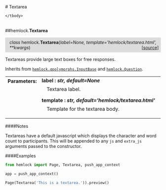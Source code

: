<script src="https://cdn.mathjax.org/mathjax/latest/MathJax.js?config=TeX-AMS-MML_HTMLorMML" type="text/javascript"></script>

<link rel="stylesheet" href="https://assets.readthedocs.org/static/css/readthedocs-doc-embed.css" type="text/css" />

<style>
    a.src-href {
        float: right;
    }
    p.attr {
        margin-top: 0.5em;
        margin-left: 1em;
    }
    p.func-header {
        background-color: gainsboro;
        border-radius: 0.1em;
        padding: 0.5em;
        padding-left: 1em;
    }
    table.field-table {
        border-radius: 0.1em
    }
</style># Textarea

<table class="docutils field-list field-table" frame="void" rules="none">
    <col class="field-name" />
    <col class="field-body" />
    <tbody valign="top">
        
    </tbody>
</table>



##hemlock.**Textarea**

<p class="func-header">
    <i>class</i> hemlock.<b>Textarea</b>(<i>label=None, template='hemlock/textarea.html', **kwargs</i>) <a class="src-href" target="_blank" href="https://github.com/dsbowen/hemlock/blob/master/hemlock/qpolymorphs/textarea.py#L13">[source]</a>
</p>

Textareas provide large text boxes for free responses.

Inherits from [`hemlock.qpolymorphs.InputBase`](bases.md) and
[`hemlock.Question`](../models/question.md).

<table class="docutils field-list field-table" frame="void" rules="none">
    <col class="field-name" />
    <col class="field-body" />
    <tbody valign="top">
        <tr class="field">
    <th class="field-name"><b>Parameters:</b></td>
    <td class="field-body" width="100%"><b>label : <i>str, default=None</i></b>
<p class="attr">
    Textarea label.
</p>
<b>template : <i>str, default='hemlock/textarea.html'</i></b>
<p class="attr">
    Template for the textarea body.
</p></td>
</tr>
    </tbody>
</table>

####Notes

Textareas have a default javascript which displays the character and word
count to participants. This will be appended to any `js` and `extra_js`
arguments passed to the constructor.

####Examples

```python
from hemlock import Page, Textarea, push_app_context

app = push_app_context()

Page(Textarea('This is a textarea.')).preview()
```

